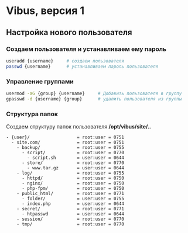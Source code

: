 # Vibus, версия 1
## Настройка нового пользователя

### Создаем пользователя и устанавливаем ему пароль
```bash
useradd {username}     # создаем пользователя
passwd {username}      # устанавливаем пароль пользователя
```

### Управление группами
```bash
usermod -aG {group} {username}     # Добавить пользователя в группу
gpasswd -d {username} {group}      # удалить пользователя из группы
```

### Структура папок

Создаем структуру папок пользователя **/opt/vibus/site/..**
```plain
- {user}/                  = root:user = 0751
  - site.com/              = root:user = 0751
    - backup/              = root:user = 0755
      - script/            = root:user = 0770
        - script.sh        = user:user = 0644
      - store/             = root:user = 0770
        - www.tar.gz       = user:user = 0644
    - log/                 = root:user = 0755
      - httpd/             = root:user = 0750
      - nginx/             = root:user = 0750
      - php-fpm/           = root:user = 0750
    - public_html/         = root:user = 0771
      - folder/            = user:user = 0755
      - index.php          = user:user = 0644
    - secret/              = root:user = 0771
      - htpasswd           = user:user = 0644
    - session/             = root:user = 0770
    - tmp/                 = root:user = 0770
```    
    
